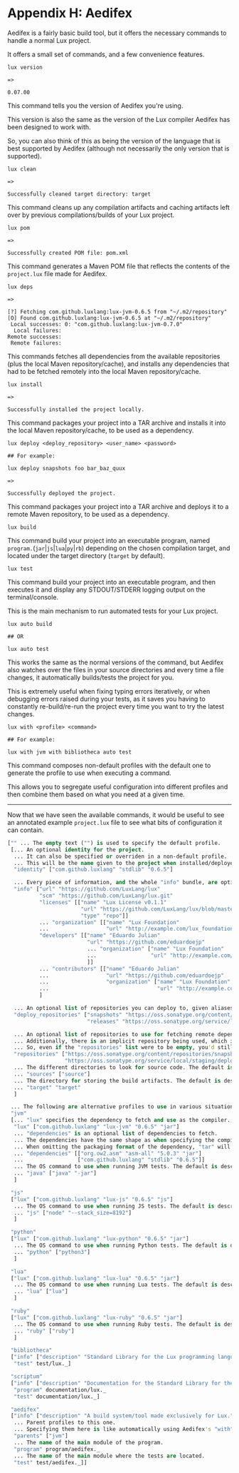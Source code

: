 # Appendix H: Aedifex

Aedifex is a fairly basic build tool, but it offers the necessary commands to handle a normal Lux project.

It offers a small set of commands, and a few convenience features.

```
lux version

=>

0.07.00
```

This command tells you the version of Aedifex you're using.

This version is also the same as the version of the Lux compiler Aedifex has been designed to work with.

So, you can also think of this as being the version of the language that is best supported by Aedifex (although not necessarily the only version that is supported).

```
lux clean

=>

Successfully cleaned target directory: target
```

This command cleans up any compilation artifacts and caching artifacts left over by previous compilations/builds of your Lux project.

```
lux pom

=>

Successfully created POM file: pom.xml
```

This command generates a Maven POM file that reflects the contents of the `project.lux` file made for Aedifex.

```
lux deps

=>

[?] Fetching com.github.luxlang:lux-jvm-0.6.5 from "~/.m2/repository"
[O] Found com.github.luxlang:lux-jvm-0.6.5 at "~/.m2/repository"
 Local successes: 0: "com.github.luxlang:lux-jvm-0.7.0"
  Local failures: 
Remote successes: 
 Remote failures:
```

This commands fetches all dependencies from the available repositories (plus the local Maven repository/cache), and installs any dependencies that had to be fetched remotely into the local Maven repository/cache.

```
lux install

=>

Successfully installed the project locally.
```

This command packages your project into a TAR archive and installs it into the local Maven repository/cache, to be used as a dependency.

```
lux deploy <deploy_repository> <user_name> <password>

## For example:

lux deploy snapshots foo bar_baz_quux

=>

Successfully deployed the project.
```

This command packages your project into a TAR archive and deploys it to a remote Maven repository, to be used as a dependency.

```
lux build
```

This command build your project into an executable program, named `program.`(`jar`|`js`|`lua`|`py`|`rb`) depending on the chosen compilation target, and located under the target directory (`target` by default).

```
lux test
```

This command build your project into an executable program, and then executes it and display any STDOUT/STDERR logging output on the terminal/console.

This is the main mechanism to run automated tests for your Lux project.

```
lux auto build

## OR

lux auto test
```

This works the same as the normal versions of the command, but Aedifex also watches over the files in your source directories and every time a file changes, it automatically builds/tests the project for you.

This is extremely useful when fixing typing errors iteratively, or when debugging errors raised during your tests, as it saves you having to constantly re-build/re-run the project every time you want to try the latest changes.

```
lux with <profile> <command>

## For example:

lux with jvm with bibliotheca auto test
```

This command composes non-default profiles with the default one to generate the profile to use when executing a command.

This allows you to segregate useful configuration into different profiles and then combine them based on what you need at a given time.

---

Now that we have seen the available commands, it would be useful to see an annotated example `project.lux` file to see what bits of configuration it can contain.

```clojure
["" ... The empty text ("") is used to specify the default profile.
 [... An optional identity for the project.
  ... It can also be specified or overriden in a non-default profile.
  ... This will be the name given to the project when installed/deployed as a dependency.
  "identity" ["com.github.luxlang" "stdlib" "0.6.5"]

  ... Every piece of information, and the whole "info" bundle, are optional.
  "info" ["url" "https://github.com/LuxLang/lux"
          "scm" "https://github.com/LuxLang/lux.git"
          "licenses" [["name" "Lux License v0.1.1"
                       "url" "https://github.com/LuxLang/lux/blob/master/license.txt"
                       "type" "repo"]]
          ... "organization" [["name" "Lux Foundation"
          ...                  "url" "http://example.com/lux_foundation"]]
          "developers" [["name" "Eduardo Julian"
                         "url" "https://github.com/eduardoejp"
                         ... "organization" ["name" "Lux Foundation"
                         ...                 "url" "http://example.com/lux_foundation"]
                         ]]
          ... "contributors" [["name" "Eduardo Julian"
          ...                  "url" "https://github.com/eduardoejp"
          ...                  "organization" ["name" "Lux Foundation"
          ...                                  "url" "http://example.com/lux_foundation"]]]
          ]

  ... An optional list of repositories you can deploy to, given aliases so they're easy to refer to with the "deploy" command.
  "deploy_repositories" ["snapshots" "https://oss.sonatype.org/content/repositories/snapshots/"
                         "releases" "https://oss.sonatype.org/service/local/staging/deploy/maven2/"]

  ... An optional list of repositories to use for fetching remote dependencies.
  ... Additionally, there is an implicit repository being used, which is https://repo1.maven.org/maven2/
  ... So, even if the "repositories" list were to be empty, you'd still have access to the default repository.
  "repositories" ["https://oss.sonatype.org/content/repositories/snapshots/"
                  "https://oss.sonatype.org/service/local/staging/deploy/maven2/"]
  ... The different directories to look for source code. The default is described below.
  ... "sources" ["source"]
  ... The directory for storing the build artifacts. The default is described below.
  ... "target" "target"
  ]

 ... The following are alternative profiles to use in various situations.
 "jvm"
 [... "lux" specifies the dependency to fetch and use as the compiler.
  "lux" ["com.github.luxlang" "lux-jvm" "0.6.5" "jar"]
  ... "dependencies" is an optional list of dependencies to fetch.
  ... The dependencies have the same shape as when specifying the compiler.
  ... When omitting the packaging format of the dependency, "tar" will be assumed.
  ... "dependencies" [["org.ow2.asm" "asm-all" "5.0.3" "jar"]
  ...                 ["com.github.luxlang" "stdlib" "0.6.5"]]
  ... The OS command to use when running JVM tests. The default is described below.
  ... "java" ["java" "-jar"]
  ]

 "js"
 ["lux" ["com.github.luxlang" "lux-js" "0.6.5" "js"]
  ... The OS command to use when running JS tests. The default is described below.
  ... "js" ["node" "--stack_size=8192"]
  ]

 "python"
 ["lux" ["com.github.luxlang" "lux-python" "0.6.5" "jar"]
  ... The OS command to use when running Python tests. The default is described below.
  ... "python" ["python3"]
  ]

 "lua"
 ["lux" ["com.github.luxlang" "lux-lua" "0.6.5" "jar"]
  ... The OS command to use when running Lua tests. The default is described below.
  ... "lua" ["lua"]
  ]

 "ruby"
 ["lux" ["com.github.luxlang" "lux-ruby" "0.6.5" "jar"]
  ... The OS command to use when running Ruby tests. The default is described below.
  ... "ruby" ["ruby"]
  ]

 "bibliotheca"
 ["info" ["description" "Standard Library for the Lux programming language."]
  "test" test/lux._]

 "scriptum"
 ["info" ["description" "Documentation for the Standard Library for the Lux programming language."]
  "program" documentation/lux._
  "test" documentation/lux._]

 "aedifex"
 ["info" ["description" "A build system/tool made exclusively for Lux."]
  ... Parent profiles to this one.
  ... Specifying them here is like automatically using Aedifex's "with" command.
  "parents" ["jvm"]
  ... The name of the main module of the program.
  "program" program/aedifex._
  ... The name of the main module where the tests are located.
  "test" test/aedifex._]]
```

